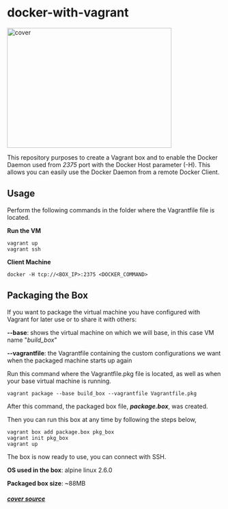 # docker-with-vagrant

<img src="https://technology.amis.nl/wp-content/uploads/2015/08/image70.png" alt="cover" width="385px" height="280px">


This repository purposes to create a Vagrant box and to enable the Docker Daemon used from _2375_ port with the Docker Host parameter (-H). This allows you can easily use the Docker Daemon from a remote Docker Client.

## Usage

Perform the following commands in the folder where the Vagrantfile file is located.

**Run the VM**
```shell
vagrant up
vagrant ssh
```

**Client Machine**

```shell
docker -H tcp://<BOX_IP>:2375 <DOCKER_COMMAND>
```

## Packaging the Box

If you want to package the virtual machine you have configured with Vagrant for later use or to share it with others: 

**--base**: shows the virtual machine on which we will base, in this case VM name "_build\_box_"

**--vagrantfile**: the Vagrantfile containing the custom configurations we want when the packaged machine starts up again

Run this command where the Vagrantfile.pkg file is located, as well as when your base virtual machine is running.

```shell
vagrant package --base build_box --vagrantfile Vagrantfile.pkg
```

After this command, the packaged box file, **_package.box_**, was created. 

Then you can run this box at any time by following the steps below,

```shell
vagrant box add package.box pkg_box
vagrant init pkg_box
vagrant up
```

The box is now ready to use, you can connect with SSH.

**OS used in the box**: alpine linux 2.6.0

**Packaged box size**: ~88MB

##### [cover source](https://technology.amis.nl/2015/08/22/first-steps-with-provisioning-of-docker-containers-using-vagrant-as-provider/)

